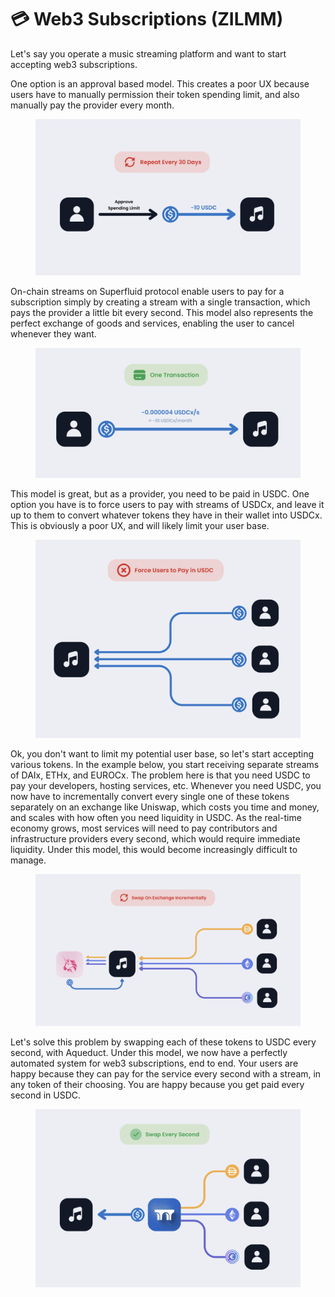 # 💳 Web3 Subscriptions (ZILMM)

Let's say you operate a music streaming platform and want to start accepting web3 subscriptions.

One option is an approval based model. This creates a poor UX because users have to manually permission their token spending limit, and also manually pay the provider every month.

<figure><img src="../../../.gitbook/assets/Screenshot 2023-03-19 at 12.02.29 AM (1).png" alt=""><figcaption></figcaption></figure>

On-chain streams on Superfluid protocol enable users to pay for a subscription simply by creating a stream with a single transaction, which pays the provider a little bit every second. This model also represents the perfect exchange of goods and services, enabling the user to cancel whenever they want.

<figure><img src="../../../.gitbook/assets/Screenshot 2023-03-19 at 12.02.39 AM.png" alt=""><figcaption></figcaption></figure>

This model is great, but as a provider, you need to be paid in USDC. One option you have is to force users to pay with streams of USDCx, and leave it up to them to convert whatever tokens they have in their wallet into USDCx. This is obviously a poor UX, and will likely limit your user base.

<figure><img src="../../../.gitbook/assets/Screenshot 2023-03-19 at 12.02.51 AM (1).png" alt=""><figcaption></figcaption></figure>

Ok, you don't want to limit my potential user base, so let's start accepting various tokens. In the example below, you start receiving separate streams of DAIx, ETHx, and EUROCx. The problem here is that you need USDC to pay your developers, hosting services, etc. Whenever you need USDC, you now have to incrementally convert every single one of these tokens separately on an exchange like Uniswap, which costs you time and money, and scales with how often you need liquidity in USDC. As the real-time economy grows, most services will need to pay contributors and infrastructure providers every second, which would require immediate liquidity. Under this model, this would become increasingly difficult to manage.

<figure><img src="../../../.gitbook/assets/Screenshot 2023-03-19 at 12.03.15 AM.png" alt=""><figcaption></figcaption></figure>

Let's solve this problem by swapping each of these tokens to USDC every second, with Aqueduct. Under this model, we now have a perfectly automated system for web3 subscriptions, end to end. Your users are happy because they can pay for the service every second with a stream, in any token of their choosing. You are happy because you get paid every second in USDC.

<figure><img src="../../../.gitbook/assets/Screenshot 2023-03-19 at 12.03.27 AM (1).png" alt=""><figcaption></figcaption></figure>
